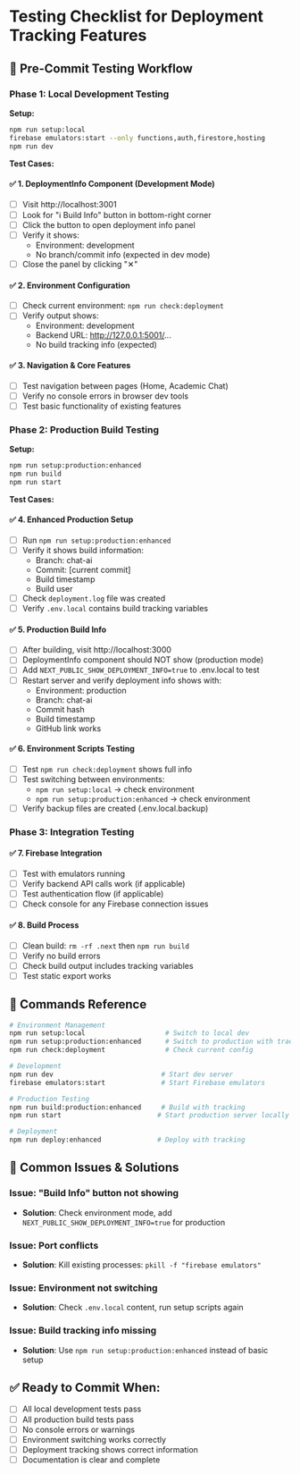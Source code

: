 # Testing Checklist for Deployment Tracking Features

## 🧪 Pre-Commit Testing Workflow

### Phase 1: Local Development Testing

**Setup:**
```bash
npm run setup:local
firebase emulators:start --only functions,auth,firestore,hosting
npm run dev
```

**Test Cases:**

#### ✅ 1. DeploymentInfo Component (Development Mode)
- [ ] Visit http://localhost:3001
- [ ] Look for "ℹ️ Build Info" button in bottom-right corner
- [ ] Click the button to open deployment info panel
- [ ] Verify it shows:
  - Environment: development
  - No branch/commit info (expected in dev mode)
- [ ] Close the panel by clicking "✕"

#### ✅ 2. Environment Configuration
- [ ] Check current environment: `npm run check:deployment`
- [ ] Verify output shows:
  - Environment: development
  - Backend URL: http://127.0.0.1:5001/...
  - No build tracking info (expected)

#### ✅ 3. Navigation & Core Features
- [ ] Test navigation between pages (Home, Academic Chat)
- [ ] Verify no console errors in browser dev tools
- [ ] Test basic functionality of existing features

### Phase 2: Production Build Testing

**Setup:**
```bash
npm run setup:production:enhanced
npm run build
npm run start
```

**Test Cases:**

#### ✅ 4. Enhanced Production Setup
- [ ] Run `npm run setup:production:enhanced`
- [ ] Verify it shows build information:
  - Branch: chat-ai
  - Commit: [current commit]
  - Build timestamp
  - Build user
- [ ] Check `deployment.log` file was created
- [ ] Verify `.env.local` contains build tracking variables

#### ✅ 5. Production Build Info
- [ ] After building, visit http://localhost:3000
- [ ] DeploymentInfo component should NOT show (production mode)
- [ ] Add `NEXT_PUBLIC_SHOW_DEPLOYMENT_INFO=true` to .env.local to test
- [ ] Restart server and verify deployment info shows with:
  - Environment: production
  - Branch: chat-ai
  - Commit hash
  - Build timestamp
  - GitHub link works

#### ✅ 6. Environment Scripts Testing
- [ ] Test `npm run check:deployment` shows full info
- [ ] Test switching between environments:
  - `npm run setup:local` → check environment
  - `npm run setup:production:enhanced` → check environment
- [ ] Verify backup files are created (.env.local.backup)

### Phase 3: Integration Testing

#### ✅ 7. Firebase Integration
- [ ] Test with emulators running
- [ ] Verify backend API calls work (if applicable)
- [ ] Test authentication flow (if applicable)
- [ ] Check console for any Firebase connection issues

#### ✅ 8. Build Process
- [ ] Clean build: `rm -rf .next` then `npm run build`
- [ ] Verify no build errors
- [ ] Check build output includes tracking variables
- [ ] Test static export works

## 🔧 Commands Reference

```bash
# Environment Management
npm run setup:local                    # Switch to local dev
npm run setup:production:enhanced      # Switch to production with tracking
npm run check:deployment               # Check current config

# Development
npm run dev                           # Start dev server
firebase emulators:start              # Start Firebase emulators

# Production Testing
npm run build:production:enhanced     # Build with tracking
npm run start                        # Start production server locally

# Deployment
npm run deploy:enhanced              # Deploy with tracking
```

## 🐛 Common Issues & Solutions

### Issue: "Build Info" button not showing
- **Solution**: Check environment mode, add `NEXT_PUBLIC_SHOW_DEPLOYMENT_INFO=true` for production

### Issue: Port conflicts
- **Solution**: Kill existing processes: `pkill -f "firebase emulators"`

### Issue: Environment not switching
- **Solution**: Check `.env.local` content, run setup scripts again

### Issue: Build tracking info missing
- **Solution**: Use `npm run setup:production:enhanced` instead of basic setup

## ✅ Ready to Commit When:
- [ ] All local development tests pass
- [ ] All production build tests pass
- [ ] No console errors or warnings
- [ ] Environment switching works correctly
- [ ] Deployment tracking shows correct information
- [ ] Documentation is clear and complete
